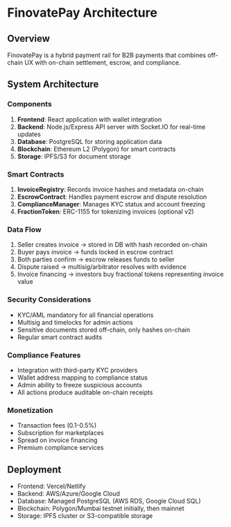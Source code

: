 # FinovatePay Architecture

## Overview
FinovatePay is a hybrid payment rail for B2B payments that combines off-chain UX with on-chain settlement, escrow, and compliance.

## System Architecture

### Components
1. **Frontend**: React application with wallet integration
2. **Backend**: Node.js/Express API server with Socket.IO for real-time updates
3. **Database**: PostgreSQL for storing application data
4. **Blockchain**: Ethereum L2 (Polygon) for smart contracts
5. **Storage**: IPFS/S3 for document storage

### Smart Contracts
1. **InvoiceRegistry**: Records invoice hashes and metadata on-chain
2. **EscrowContract**: Handles payment escrow and dispute resolution
3. **ComplianceManager**: Manages KYC status and account freezing
4. **FractionToken**: ERC-1155 for tokenizing invoices (optional v2)

### Data Flow
1. Seller creates invoice → stored in DB with hash recorded on-chain
2. Buyer pays invoice → funds locked in escrow contract
3. Both parties confirm → escrow releases funds to seller
4. Dispute raised → multisig/arbitrator resolves with evidence
5. Invoice financing → investors buy fractional tokens representing invoice value

### Security Considerations
- KYC/AML mandatory for all financial operations
- Multisig and timelocks for admin actions
- Sensitive documents stored off-chain, only hashes on-chain
- Regular smart contract audits

### Compliance Features
- Integration with third-party KYC providers
- Wallet address mapping to compliance status
- Admin ability to freeze suspicious accounts
- All actions produce auditable on-chain receipts

### Monetization
- Transaction fees (0.1-0.5%)
- Subscription for marketplaces
- Spread on invoice financing
- Premium compliance services

## Deployment
- Frontend: Vercel/Netlify
- Backend: AWS/Azure/Google Cloud
- Database: Managed PostgreSQL (AWS RDS, Google Cloud SQL)
- Blockchain: Polygon/Mumbai testnet initially, then mainnet
- Storage: IPFS cluster or S3-compatible storage